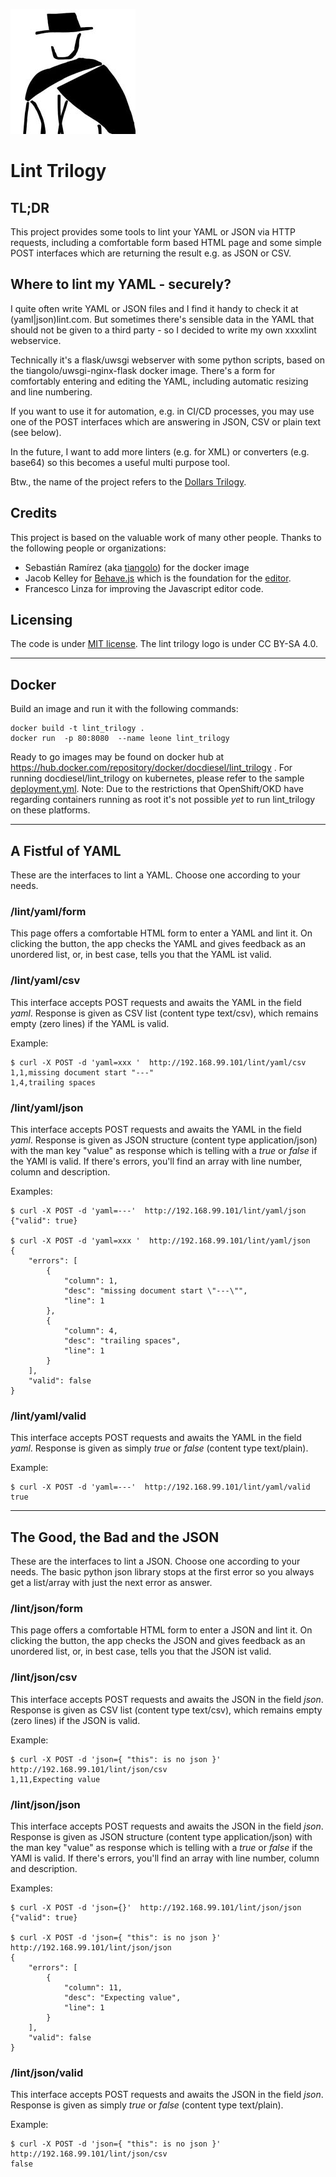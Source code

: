 
![Lint Trilogy Logo](Lint_Trilogy_200px.jpg)

# Lint Trilogy

## TL;DR
This project provides some tools to lint your YAML or JSON via HTTP requests, including a comfortable form based HTML page and some simple POST interfaces which are returning the result e.g. as JSON or CSV.

## Where to lint my YAML - securely?
I quite often write YAML or JSON  files and I find it handy to check it at (yaml|json)lint.com. But sometimes there's sensible data in the YAML that should not be given to a third party - so I decided to write my own xxxxlint webservice.

Technically it's a flask/uwsgi webserver with some python scripts, based on the tiangolo/uwsgi-nginx-flask docker image. There's a form for comfortably entering and editing the YAML, including automatic resizing and line numbering. 

If you want to use it for automation, e.g. in CI/CD processes, you may use one of the POST interfaces which are answering in JSON, CSV or plain text (see below).

In the future, I want to add more linters (e.g. for XML) or converters (e.g. base64) so this becomes a useful multi purpose tool.

Btw., the name of the project refers to the [Dollars Trilogy](https://en.wikipedia.org/wiki/Dollars_Trilogy).

## Credits
This project is based on the valuable work of many other people. Thanks to the following people or organizations:
* Sebastián Ramírez (aka [tiangolo](https://github.com/tiangolo)) for the docker image
* Jacob Kelley for [Behave.js](https://jakiestfu.github.io/Behave.js/) which is the foundation for the [editor](https://embed.plnkr.co/plunk/EKgvbm).
* Francesco Linza for improving the Javascript editor code.

## Licensing
The code is under [MIT license](License.txt). The lint trilogy logo is under CC BY-SA 4.0.

---

## Docker
Build an image and run it with the following commands:
```
docker build -t lint_trilogy .
docker run  -p 80:8080  --name leone lint_trilogy
```

Ready to go images may be found on docker hub at https://hub.docker.com/repository/docker/docdiesel/lint_trilogy . For running docdiesel/lint_trilogy on kubernetes, please refer to the sample [deployment.yml](deployment.yml). Note: Due to the restrictions that OpenShift/OKD have regarding containers running as root it's not possible _yet_ to run lint_trilogy on these platforms.

----

## A Fistful of YAML
These are the interfaces to lint a YAML. Choose one according to your needs.

### /lint/yaml/form
This page offers a comfortable HTML form to enter a YAML and lint it. On clicking the button, the app checks the YAML and gives feedback as an unordered list, or, in best case, tells you that the YAML ist valid.
 
### /lint/yaml/csv
This interface accepts POST requests and awaits the YAML in the field _yaml_. Response is given as CSV list (content type text/csv), which remains empty (zero lines) if the YAML is valid.

Example:
```
$ curl -X POST -d 'yaml=xxx '  http://192.168.99.101/lint/yaml/csv
1,1,missing document start "---"
1,4,trailing spaces
```

### /lint/yaml/json
This interface accepts POST requests and awaits the YAML in the field _yaml_. Response is given as JSON structure (content type application/json) with the man key "value" as response which is telling with a _true_ or _false_ if the YAMl is valid. If there's errors, you'll find an array with line number, column and description. 

Examples:
```
$ curl -X POST -d 'yaml=---'  http://192.168.99.101/lint/yaml/json
{"valid": true}

$ curl -X POST -d 'yaml=xxx '  http://192.168.99.101/lint/yaml/json
{
    "errors": [
        {
            "column": 1,
            "desc": "missing document start \"---\"",
            "line": 1
        },
        {
            "column": 4,
            "desc": "trailing spaces",
            "line": 1
        }
    ],
    "valid": false
}
```

### /lint/yaml/valid
This interface accepts POST requests and awaits the YAML in the field _yaml_. Response is given as simply _true_ or _false_ (content type text/plain).

Example:
```
$ curl -X POST -d 'yaml=---'  http://192.168.99.101/lint/yaml/valid
true
```

----

## The Good, the Bad and the JSON
These are the interfaces to lint a JSON. Choose one according to your needs. The basic python json library stops at the first error so you always get a list/array with just the next error as answer.

### /lint/json/form
This page offers a comfortable HTML form to enter a JSON and lint it. On clicking the button, the app checks the JSON and gives feedback as an unordered list, or, in best case, tells you that the JSON ist valid.
 
### /lint/json/csv
This interface accepts POST requests and awaits the JSON in the field _json_. Response is given as CSV list (content type text/csv), which remains empty (zero lines) if the JSON is valid.

Example:
```
$ curl -X POST -d 'json={ "this": is no json }'  http://192.168.99.101/lint/json/csv
1,11,Expecting value
```

### /lint/json/json
This interface accepts POST requests and awaits the JSON in the field _json_. Response is given as JSON structure (content type application/json) with the man key "value" as response which is telling with a _true_ or _false_ if the YAMl is valid. If there's errors, you'll find an array with line number, column and description. 

Examples:
```
$ curl -X POST -d 'json={}'  http://192.168.99.101/lint/json/json
{"valid": true}

$ curl -X POST -d 'json={ "this": is no json }'  http://192.168.99.101/lint/json/json
{
    "errors": [
        {
            "column": 11,
            "desc": "Expecting value",
            "line": 1
        }
    ],
    "valid": false
}
```

### /lint/json/valid
This interface accepts POST requests and awaits the JSON in the field _json_. Response is given as simply _true_ or _false_ (content type text/plain).

Example:
```
$ curl -X POST -d 'json={ "this": is no json }'  http://192.168.99.101/lint/json/csv
false
```

